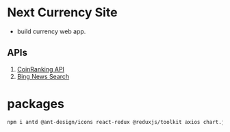 # Next Currency Site
- build currency web app.

## APIs
1. [ CoinRanking API ](https://rapidapi.com/Coinranking/api/coinranking1?utm_source=youtube.com%2FJavaScriptMastery&utm_medium=DevRel&utm_campaign=DevRel)
2. [Bing News Search](https://rapidapi.com/microsoft-azure-org-microsoft-cognitive-services/api/bing-news-search1?utm_source=youtube.com%2FJavaScriptMastery&utm_medium=DevRel&utm_campaign=DevRel)


# packages
```bash
npm i antd @ant-design/icons react-redux @reduxjs/toolkit axios chart.js html-react-parser millify moment react-chartjs-2
```